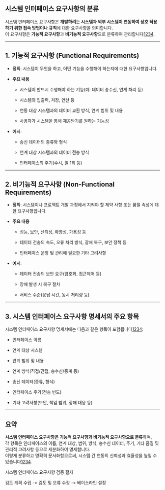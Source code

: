 
## 시스템 인터페이스 요구사항의 분류

시스템 인터페이스 요구사항은 **개발하려는 시스템과 외부 시스템이 연동하여 상호 작용하기 위한 접속 방법이나 규칙**에 대한 요구사항을 의미합니다.  
이 요구사항은 **기능적 요구사항**과 **비기능적 요구사항**으로 분류하여 관리합니다[1](https://velog.io/@alpaka206/24.-%EC%8B%9C%EC%8A%A4%ED%85%9C-%EC%9D%B8%ED%84%B0%ED%8E%98%EC%9D%B4%EC%8A%A4-%EC%9A%94%EA%B5%AC%EC%82%AC%ED%95%AD-%EB%B6%84%EC%84%9D)[2](https://simple-cha.tistory.com/9)[3](https://simuing.tistory.com/entry/2021-%EC%A0%95%EB%B3%B4%EC%B2%98%EB%A6%AC%EA%B8%B0%EC%82%AC-%ED%95%84%EA%B8%B0%EC%9A%94%EC%95%BD-%EC%9D%B8%ED%84%B0%ED%8E%98%EC%9D%B4%EC%8A%A4-%EC%84%A4%EA%B3%84)[4](https://velog.io/@esjw_/4-1-024-%EC%8B%9C%EC%8A%A4%ED%85%9C-%EC%9D%B8%ED%84%B0%ED%8E%98%EC%9D%B4%EC%8A%A4-%EC%9A%94%EA%B5%AC%EC%82%AC%ED%95%AD-%EB%B6%84%EC%84%9D-D).

---

## 1. 기능적 요구사항 (Functional Requirements)

- **정의**: 시스템이 무엇을 하고, 어떤 기능을 수행해야 하는지에 대한 요구사항입니다.
    
- **주요 내용**
    
    - 시스템이 반드시 수행해야 하는 기능(예: 데이터 송수신, 연계 처리 등)
        
    - 시스템의 입출력, 저장, 연산 등
        
    - 연동 대상 시스템과의 데이터 교환 방식, 연계 범위 및 내용
        
    - 사용자가 시스템을 통해 제공받기를 원하는 기능성
        
- **예시**:
    
    - 송신 데이터의 종류와 형식
        
    - 연계 대상 시스템과의 데이터 전송 방식
        
    - 인터페이스의 주기(수시, 일 1회 등)
        

---

## 2. 비기능적 요구사항 (Non-Functional Requirements)

- **정의**: 시스템이나 프로젝트 개발 과정에서 지켜야 할 제약 사항 또는 품질 속성에 대한 요구사항입니다.
    
- **주요 내용**
    
    - 성능, 보안, 신뢰성, 확장성, 가용성 등
        
    - 데이터 전송의 속도, 오류 처리 방식, 장애 복구, 보안 정책 등
        
    - 인터페이스 운영 및 관리에 필요한 기타 고려사항
        
- **예시**:
    
    - 데이터 전송의 보안 요구(암호화, 접근제어 등)
        
    - 장애 발생 시 복구 절차
        
    - 서비스 수준(응답 시간, 동시 처리량 등)
        

---

## 3. 시스템 인터페이스 요구사항 명세서의 주요 항목

시스템 인터페이스 요구사항 명세서에는 다음과 같은 항목이 포함됩니다[1](https://velog.io/@alpaka206/24.-%EC%8B%9C%EC%8A%A4%ED%85%9C-%EC%9D%B8%ED%84%B0%ED%8E%98%EC%9D%B4%EC%8A%A4-%EC%9A%94%EA%B5%AC%EC%82%AC%ED%95%AD-%EB%B6%84%EC%84%9D)[2](https://simple-cha.tistory.com/9)[3](https://simuing.tistory.com/entry/2021-%EC%A0%95%EB%B3%B4%EC%B2%98%EB%A6%AC%EA%B8%B0%EC%82%AC-%ED%95%84%EA%B8%B0%EC%9A%94%EC%95%BD-%EC%9D%B8%ED%84%B0%ED%8E%98%EC%9D%B4%EC%8A%A4-%EC%84%A4%EA%B3%84)[4](https://velog.io/@esjw_/4-1-024-%EC%8B%9C%EC%8A%A4%ED%85%9C-%EC%9D%B8%ED%84%B0%ED%8E%98%EC%9D%B4%EC%8A%A4-%EC%9A%94%EA%B5%AC%EC%82%AC%ED%95%AD-%EB%B6%84%EC%84%9D-D):

- 인터페이스 이름
    
- 연계 대상 시스템
    
- 연계 범위 및 내용
    
- 연계 방식(직접/간접, 송수신/중계 등)
    
- 송신 데이터(종류, 형식)
    
- 인터페이스 주기(전송 빈도)
    
- 기타 고려사항(보안, 책임 범위, 장애 대응 등)
    

---

## 요약

**시스템 인터페이스 요구사항은 기능적 요구사항과 비기능적 요구사항으로 분류**하며,  
각 항목은 인터페이스의 이름, 연계 대상, 범위, 방식, 송수신 데이터, 주기, 기타 품질 및 관리적 고려사항 등으로 세분화하여 명세합니다.  
이렇게 분류하고 명확히 문서화함으로써, 시스템 간 연동의 신뢰성과 효율성을 높일 수 있습니다[1](https://velog.io/@alpaka206/24.-%EC%8B%9C%EC%8A%A4%ED%85%9C-%EC%9D%B8%ED%84%B0%ED%8E%98%EC%9D%B4%EC%8A%A4-%EC%9A%94%EA%B5%AC%EC%82%AC%ED%95%AD-%EB%B6%84%EC%84%9D)[2](https://simple-cha.tistory.com/9)[3](https://simuing.tistory.com/entry/2021-%EC%A0%95%EB%B3%B4%EC%B2%98%EB%A6%AC%EA%B8%B0%EC%82%AC-%ED%95%84%EA%B8%B0%EC%9A%94%EC%95%BD-%EC%9D%B8%ED%84%B0%ED%8E%98%EC%9D%B4%EC%8A%A4-%EC%84%A4%EA%B3%84)[4](https://velog.io/@esjw_/4-1-024-%EC%8B%9C%EC%8A%A4%ED%85%9C-%EC%9D%B8%ED%84%B0%ED%8E%98%EC%9D%B4%EC%8A%A4-%EC%9A%94%EA%B5%AC%EC%82%AC%ED%95%AD-%EB%B6%84%EC%84%9D-D).

시스템 인터페이스 요구사항 검증 절자

검토 계획 수립 -> 검토 및 오류 수정 -> 베이스라인 설정
